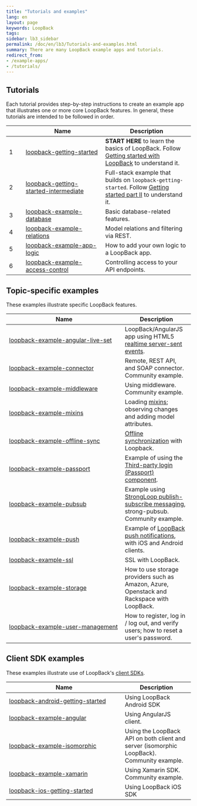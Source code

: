 ```yaml
---
title: "Tutorials and examples"
lang: en
layout: page
keywords: LoopBack
tags:
sidebar: lb3_sidebar
permalink: /doc/en/lb3/Tutorials-and-examples.html
summary: There are many LoopBack example apps and tutorials.
redirect_from:
- /example-apps/
- /tutorials/
---
```

## Tutorials

Each tutorial provides step-by-step instructions to create an example app that illustrates one or more core LoopBack features.
In general, these tutorials are intended to be followed in order.

<table>
  <thead>
    <tr>
      <th style="width: 40px;">&nbsp;</th>
      <th style="width: 260px;">Name</th>
      <th style="width: 300px;">Description</th>
    </tr>
    </thead>
    <tbody>
    <tr>
      <td>1</td>
      <td><a href="https://github.com/strongloop/loopback-getting-started" class="external-link" >
      loopback-getting-started</a></td>
      <td><strong>START HERE</strong> to learn the basics of LoopBack. Follow <a href="Getting-started-with-LoopBack.html">Getting started with LoopBack</a> to understand it.</td>
    </tr>
    <tr>
      <td>2</td>
      <td><a href="https://github.com/strongloop/loopback-getting-started-intermediate" class="external-link" >
      loopback-getting-started-intermediate</a></td>
      <td>Full-stack example that builds on <code>loopback-getting-started</code>. Follow <a href="Getting-started-part-II.html">Getting started part II</a> to understand it.</td>
    </tr>
    <tr>
      <td>3</td>
      <td><a href="https://github.com/strongloop/loopback-example-database" class="external-link" >
      loopback-example-database</a></td>
      <td>Basic database-related features.</td>
    </tr>
    <tr>
      <td>4</td>
      <td>
      <a href="https://github.com/strongloop/loopback-example-relations" class="external-link">
      loopback-example-relations</a>
      </td>
      <td>Model relations and filtering via REST.</td>
    </tr>
    <tr>
      <td>5</td>
      <td><a href="https://github.com/strongloop/loopback-example-app-logic" class="external-link">
      loopback-example-app-logic</a>
      </td>
      <td>How to add your own logic to a LoopBack app.</td>
    </tr>
    <tr>
      <td>6</td>
      <td><a href="https://github.com/strongloop/loopback-example-access-control" class="external-link">
      loopback-example-access-control</a>
      </td>
      <td>Controlling access to your API endpoints.</td>
    </tr>
    </tbody>
</table>

## Topic-specific examples

These examples illustrate specific LoopBack features.

<table>
  <thead>
    <tr>
      <th>Name</th>
      <th>Description</th>
    </tr>
  </thead>
  <tbody>
    <tr>
      <td style="width: 300px;"><a href="https://github.com/strongloop/loopback-example-angular-live-set" class="external-link" >
      loopback-example-angular-live-set</a></td>
      <td>LoopBack/AngularJS app using HTML5 <a href="Realtime-server-sent-events.html" >realtime server-sent events</a>.</td>
    </tr>
    <tr>
      <td><a href="https://github.com/strongloop-community/loopback-example-connector" class="external-link" >
      loopback-example-connector</a></td>
      <td>Remote, REST API, and SOAP connector. Community example.</td>
    </tr>
    <tr>
      <td><a href="https://github.com/strongloop-community/loopback-example-middleware" class="external-link" >
      loopback-example-middleware</a></td>
      <td>Using middleware. Community example.</td>
    </tr>
    <tr>
      <td><a href="https://github.com/strongloop/loopback-example-mixins" class="external-link" >loopback-example-mixins</a></td>
      <td>Loading <a href="Defining-mixins.html">mixins</a>; observing changes and adding model attributes.</td>
    </tr>
    <tr>
      <td><a href="https://github.com/strongloop/loopback-example-offline-sync" class="external-link" >
      loopback-example-offline-sync</a></td>
      <td><a href="Synchronization.html" >Offline synchronization</a> with Loopback.</td>
    </tr>
    <tr>
      <td><a href="https://github.com/strongloop/loopback-example-passport" class="external-link" >
      loopback-example-passport</a></td>
      <td>Example of using the <a href="Third-party-login-using-Passport.html">Third-party login (Passport) component</a>.</td>
    </tr>
    <tr>
      <td><a href="https://github.com/strongloop-community/loopback-example-pubsub" class="external-link" >
      loopback-example-pubsub</a></td>
      <td>Example using <a href="Publish-subscribe-messaging.html">StrongLoop publish-subscribe messaging</a>, strong-pubsub. Community example.</td>
    </tr>
    <tr>
      <td><a href="https://github.com/strongloop/loopback-example-push" class="external-link" >loopback-example-push</a></td>
      <td>Example of <a href="Push-notifications.html" >LoopBack push notifications</a>, with iOS and Android clients.</td>
    </tr>
    <tr>
      <td><a href="https://github.com/strongloop/loopback-example-ssl" class="external-link">loopback-example-ssl</a></td>
      <td>SSL with LoopBack.</td>
    </tr>
    <tr>
      <td><a href="https://github.com/strongloop/loopback-example-storage" class="external-link" >loopback-example-storage</a></td>
      <td>How to use storage providers such as Amazon, Azure, Openstack and Rackspace with LoopBack.</td>
    </tr>
    <tr>
      <td><a href="https://github.com/strongloop/loopback-example-user-management" class="external-link" >
      loopback-example-user-management</a></td>
      <td>How to register, log in / log out, and verify users; how to reset a user's password.</td>
    </tr>
  </tbody>
</table>

## Client SDK examples

These examples illustrate use of LoopBack's [client SDKs](Client-SDKs.html).

<table>
  <thead>
    <tr>
      <th style="width: 300px;">Name</th>
      <th>Description</th>
    </tr>
  </thead>
  <tbody>
    <tr>
      <td><a href="https://github.com/strongloop/loopback-android-getting-started" class="external-link" >
      loopback-android-getting-started</a></td>
      <td>Using LoopBack Android SDK</td>
    </tr>
    <tr>
      <td><a href="https://github.com/strongloop/loopback-example-angular" class="external-link" >
      loopback-example-angular</a></td>
      <td>Using AngularJS client.</td>
    </tr>
    <tr>
      <td><a href="https://github.com/strongloop/loopback-example-isomorphic" class="external-link" >
      loopback-example-isomorphic</a></td>
      <td>Using the LoopBack API on both client and server (isomorphic LoopBack). Community example.</td>
    </tr>
    <tr>
      <td><a href="https://github.com/strongloop/loopback-example-xamarin" class="external-link" >
      loopback-example-xamarin</a></td>
      <td>Using Xamarin SDK.  Community example.</td>
    </tr>
    <tr>
      <td><a href="https://github.com/strongloop/loopback-ios-getting-started" class="external-link" >
      loopback-ios-getting-started</a></td>
      <td>Using LoopBack iOS SDK</td>
    </tr>
  </tbody>
</table>
